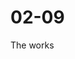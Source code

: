 <!--
 * @Descripttion: 
 * @version: 1.0
 * @Author: Zhihaot1
 * @Date: 2021-06-11 21:03:58
 * @LastEditors: Zhihaot1
 * @LastEditTime: 2021-06-11 21:06:18
-->
# 02-09
The works